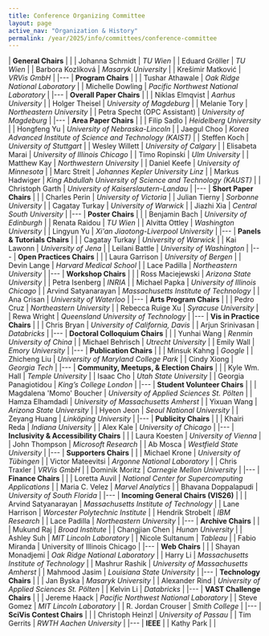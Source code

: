 ```yaml
---
title: Conference Organizing Committee
layout: page
active_nav: "Organization & History"
permalink: /year/2025/info/committees/conference-committee
---
```


| **General Chairs** | |
| Johanna Schmidt | *TU Wien* |
| Eduard Gröller | *TU Wien* |
| Barbora Kozlíková | *Masaryk University* |
| Krešimir Matković | *VRVis GmbH* |
|---
| **Program Chairs** | |
| Tushar Athawale | *Oak Ridge National Laboratory* |
| Michelle Dowling | *Pacific Northwest National Laboratory* |
|---
| **Overall Paper Chairs** | |
| Niklas Elmqvist | *Aarhus University* |
| Holger Theisel | *University of Magdeburg* |
| Melanie Tory | *Northeastern University* |
| Petra Specht (OPC Assistant) | *University of Magdeburg* |
|---
| **Area Paper Chairs** | |
| Filip Sadlo | *Heidelberg University* |
| Hongfeng Yu | *University of Nebraska-Lincoln* |
| Jaegul Choo | *Korea Advanced Institute of Science and Technology (KAIST)* |
| Steffen Koch | *University of Stuttgart* |
| Wesley Willett | *University of Calgary* |
| Elisabeta Marai | *University of Illinois Chicago* |
| Timo Ropinski | *Ulm University* |
| Matthew Kay | *Northwestern University* |
| Daniel Keefe | *University of Minnesota* |
| Marc Streit | *Johannes Kepler University Linz* |
| Markus Hadwiger | *King Abdullah University of Science and Technology (KAUST)* |
| Christoph Garth | *University of Kaiserslautern-Landau* |
|---
| **Short Paper Chairs** | |
| Charles Perin | *University of Victoria* |
| Julian Tierny | *Sorbonne University* |
| Cagatay Turkay | *University of Warwick* |
| Jiazhi Xia | *Central South University* |
|---
| **Poster Chairs** | |
| Benjamin Bach | *University of Edinburgh* |
| Renata Raidou | *TU Wien* |
| Alvitta Ottley | *Washington University* |
| Lingyun Yu | *Xi'an Jiaotong-Liverpool University* |
|---
| **Panels & Tutorials Chairs** | |
| Cagatay Turkay | *University of Warwick* |
| Kai Lawonn | *University of Jena* |
| Leilani Battle | *University of Washington* |
|---
| **Open Practices Chairs** | |
| Laura Garrison | *University of Bergen* |
| Devin Lange | *Harvard Medical School* |
| Lace Padilla | *Northeastern University* |
|---
| **Workshop Chairs** | |
| Ross Maciejewski  | *Arizona State University* |
| Petra Isenberg | *INRIA* |
| Michael Papka | *University of Illinois Chicago* |
| Arvind Satyanarayan | *Massachusetts Institute of Technology* |
| Ana Crisan | *University of Waterloo* |
|---
| **Arts Program Chairs** | |
| Pedro Cruz | *Northeastern University* |
| Rebecca Ruige Xu | *Syracuse University* |
| Rewa Wright | *Queensland University of Technology* |
|---
| **Vis in Practice Chairs** | |
| Chris Bryan | *University of California, Davis* |
| Arjun Srinivasan | *Databricks* |
|---
| **Doctoral Colloquium Chairs** | |
| Yunhai Wang | *Renmin University of China* |
| Michael Behrisch | *Utrecht University* |
| Emily Wall | *Emory University* |
|---
| **Publication Chairs** | |
| Minsuk Kahng | *Google* |
| Zhicheng Liu | *University of Maryland College Park* |
| Cindy Xiong | *Georgia Tech* |
|---
| **Community, Meetups, & Election Chairs** | |
| Kyle Wm. Hall | *Temple University* |
| Isaac Cho | *Utah State University* |
| Georgia Panagiotidou | *King’s College London* |
|---
| **Student Volunteer Chairs** | |
| Magdalena 'Momo' Boucher | *University of Applied Sciences St. Pölten* |
| Hamza Elhamdadi | *University of Massachusetts Amherst* |
| Yixuan Wang | *Arizona State University* |
| Hyeon Jeon | *Seoul National University* |
| Zeyang Huang | *Linköping University* |
|---
| **Publicity Chairs** | |
| Khairi Reda | *Indiana University* |
| Alex Kale | *University of Chicago* |
|---
| **Inclusivity & Accessibility Chairs** | |
| Laura Koesten | *University of Vienna* |
| John Thompson | *Microsoft Research* |
| Ab Mosca | *Westfield State University* |
|---
| **Supporters Chairs** | |
| Michael Krone | *University of Tübingen* |
| Victor Mateevitsi | *Argonne National Laboratory* |
| Chris Traxler | *VRVis GmbH* |
| Dominik Moritz | *Carnegie Mellon University* |
|---
| **Finance Chairs** | |
| Loretta Auvil | *National Center for Supercomputing Applications* |
| Maria C. Velez | *Marvel Analytics* |
| Bhavana Doppalapudi | *University of South Florida* |
|---
| **Incoming General Chairs (VIS26)** | |
| Arvind Satyanarayan | *Massachusetts Institute of Technology* |
| Lane Harrison | *Worcester Polytechnic Institute* |
| Hendrik Strobelt | *IBM Research* |
| Lace Padilla | *Northeastern University* |
|---
| **Archive Chairs** | |
| Mukund Raj | *Broad Institute* |
| Changjian Chen | *Hunan University* |
| Ashley Suh | *MIT Lincoln Laboratory* |
| Nicole Sultanum | *Tableau* |
| Fabio Miranda | University of Illinois Chicago |
|---
| **Web Chairs** | |
| Shayan Monadjemi | *Oak Ridge National Laboratory* |
| Harry Li | *Massachusetts Institute of Technology* |
| Mashrur Rashik | *University of Massachusetts Amherst* |
| Mahmood Jasim | *Louisiana State University* |
|---
| **Technology Chairs** | |
| Jan Byska | *Masaryk University* |
| Alexander Rind | *University of Applied Sciences St. Pölten* |
| Kelvin Li | *Databricks* |
|---
| **VAST Challenge Chairs** | |
| Jereme Haack | *Pacific Northwest National Laboratory* |
| Steve Gomez | *MIT Lincoln Laboratory* |
| R. Jordan Crouser | *Smith College* |
|---
| **SciVis Contest Chairs** | |
| Christoph Heinzl | *University of Passau* |
| Tim Gerrits | *RWTH Aachen University* |
|---
| **IEEE** | 
| Kathy Park | |

